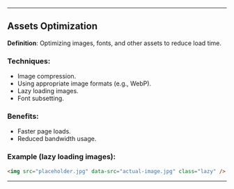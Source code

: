 ---

## Assets Optimization

**Definition**: Optimizing images, fonts, and other assets to reduce load time.

### Techniques:
- Image compression.
- Using appropriate image formats (e.g., WebP).
- Lazy loading images.
- Font subsetting.

### Benefits:
- Faster page loads.
- Reduced bandwidth usage.

### Example (lazy loading images):
```html
<img src="placeholder.jpg" data-src="actual-image.jpg" class="lazy" />
```

---